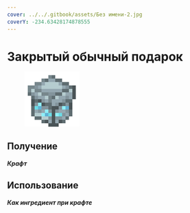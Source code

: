 ```yaml
---
cover: ../../.gitbook/assets/Без имени-2.jpg
coverY: -234.63428174878555
---
```


# Закрытый обычный подарок

<figure><img src="../../.gitbook/assets/gift_common_advance_128.png" alt=""><figcaption></figcaption></figure>

## Получение

#### _Крафт_

## Использование

#### _Как ингредиент при крафте_
